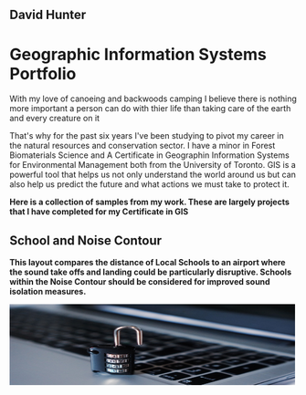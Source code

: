 
<h2> David Hunter </h2>
<h1 style="font-size:10;">Geographic Information Systems Portfolio</h1>
<p>With my love of canoeing and backwoods camping I believe there is nothing more important a person can do with thier life than taking care of the earth and every creature on it</p>
<p>That's why for the past six years I've been studying to pivot my career in the natural resources and conservation sector. I have a minor in Forest Biomaterials Science and A Certificate in Geographin Information Systems for Environmental Management both from the University of Toronto. GIS is a powerful tool that helps us not only understand the world around us but can also help us predict the future and what actions we must take to protect it.</p>
<b>
<p>Here is a collection of samples from my work. These are largely projects that I have completed for my Certificate in GIS</p>

<h2> School and Noise Contour</h2>
<p>This layout compares the distance of Local Schools to an airport where the sound take offs and landing could be particularly disruptive. Schools within the Noise Contour should be considered for improved sound isolation measures.</p>
<img src="/images/computer-1591018_1280.jpg" alt="W3Schools.com" width="500" height="142">

</body>
</html>
